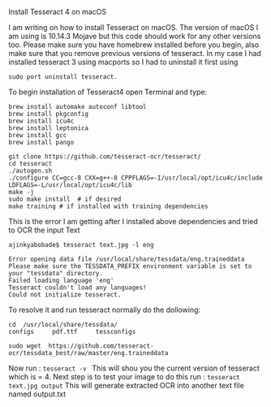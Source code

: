 Install Tesseract 4 on macOS


I am writing on how to install Tesseract on macOS. The version of macOS I am using is 10.14.3 Mojave but this code should work for any other versions too. Please make sure you have homebrew installed before you begin, also make sure that you remove previous versions of tesseract. In my case I had installed tesseract 3 using macports so I had to uninstall it first using

```sudo port uninstall tesseract.```

To begin installation of Tesseract4 open Terminal and type:

```
brew install automake autoconf libtool
brew install pkgconfig
brew install icu4c
brew install leptonica
brew install gcc
brew install pango

git clone https://github.com/tesseract-ocr/tesseract/
cd tesseract
./autogen.sh
./configure CC=gcc-8 CXX=g++-8 CPPFLAGS=-I/usr/local/opt/icu4c/include LDFLAGS=-L/usr/local/opt/icu4c/lib
make -j
sudo make install  # if desired
make training # if installed with training dependencies

```
<script async src="//pagead2.googlesyndication.com/pagead/js/adsbygoogle.js"></script>
<script>
  (adsbygoogle = window.adsbygoogle || []).push({
    google_ad_client: "ca-pub-5910681611296641",
    enable_page_level_ads: true
  });
</script>


This is the error I am getting after I installed above dependencies and tried to OCR the input Text 

```
ajinkyabobade$ tesseract text.jpg -l eng
```
```
Error opening data file /usr/local/share/tessdata/eng.traineddata
Please make sure the TESSDATA_PREFIX environment variable is set to your "tessdata" directory.
Failed loading language 'eng'
Tesseract couldn't load any languages!
Could not initialize tesseract.
```

To resolve it and run tesseract normally do the dollowing:

```
cd  /usr/local/share/tessdata/
configs		pdf.ttf		tessconfigs

sudo wget  https://github.com/tesseract-ocr/tessdata_best/raw/master/eng.traineddata
```


Now run : ```tesseract -v ```
This will shou you the current version of tesseract  which is = 4.
Next step is to test your image to do this run : ```tesseract text.jpg output```
This will generate extracted OCR into another text file named output.txt 
 

 
